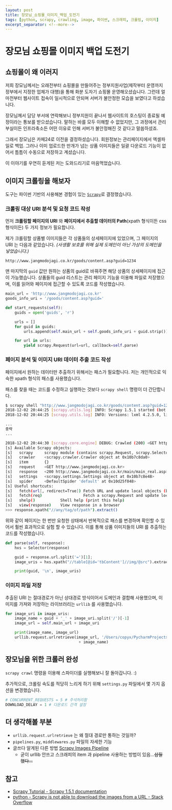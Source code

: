 ```yaml
---
layout: post
title: 장모님_쇼핑몰_이미지_백업_도전기
tags: [python, scrapy, crawling, image, 파이썬, 스크래피, 크롤링, 이미지]
excerpt_separator: <!--more-->
---
```


# 장모님 쇼핑몰 이미지 백업 도전기

## 쇼핑몰이 왜 이러지

저희 장모님께서는 오래전부터 쇼핑몰을 만들어주는 정부지원사업(제작부터 운영까지 정부에서 지정한 업체가 대행)을 통해 화분 도자기 쇼핑몰 운영해오셨습니다. 그런데 얼마전부터 웹사이트 접속이 일시적으로 안되며 서버가 불안정한 모습을 보였다고 하셨습니다.

장모님께서 담당 부서에 연락해보니 정부지원이 끝나서 웹사이트의 호스팅이 종료될 예정이라는 통보를 받으셨습니다. 말하는 바를 모두 이해할 수 없었지만, 그 과정에서 관리부실이든 인프라축소든 어떤 이유로 인해 서버가 불안정해진 것 같다고 말씀하셨죠.

그래서 장모님은 카페24로 이전을 결정하셨습니다. 회원정보는 관리페이지에서 엑셀파일로 백업. 그러나 이미 업로드한 만개가 넘는 상품 이미지들은 일괄 다운로드 기능이 없어서 틈틈이 수동으로 저장하고 계셨습니다.

이 이야기를 우연히 듣게된 저는 도와드리기로 마음먹었습니다.

## 이미지 크롤링을 해보자

도구는 파이썬 기반의 사용해본 경험이 있는 [`Scrapy`](https://scrapy.org/)로 결정했습니다.

### 크롤링 대상 URI 분석 및 요청 코드 작성

먼저 **크롤링할 페이지의 URI** 와 **페이지에서 추출할 데이터의 Path**(xpath 형식이든 css 형식이든) 두 가지 정보가 필요합니다.

제가 크롤링할 상품별 이미지들은 각 상품들의 상세페이지에 있었으며, 그 페이지의 URI 는 다음과 같았습니다. *(사생활 보호를 위해 실제 도메인이 아닌 가상의 도메인을 넣었습니다.)*

`http://www.jangmodojagi.co.kr/goods/content.asp?guid=1234`

맨 마지막의 `guid` 값만 원하는 상품의 guid로 바꿔주면 해당 상품의 상세페이지에 접근이 가능했습니다. 상품들의 guid 리스트는 관리 페이지 기능을 이용해 파일로 저장했으며, 이를 읽어와 페이지에 접근할 수 있도록 코드를 작성했습니다.

```python
main_url = 'http://www.jangmodojagi.co.kr'
goods_info_uri = '/goods/content.asp?guid='

def start_requests(self):
    guids = open('guids', 'r')

    urls = []
    for guid in guids:
        urls.append(self.main_url + self.goods_info_uri + guid.strip())

    for url in urls:
        yield scrapy.Request(url=url, callback=self.parse)
```

### 페이지 분석 및 이미지 URI 데이터 추출 코드 작성

페이지에서 원하는 데이터만 추출하기 위해서는 패스가 필요합니다. 저는 개인적으로 익숙한 xpath 형식의 패스를 사용했습니다.

패스를 찾을 때는 코드를 수정하고 실행하는 것보다 `scrapy shell` 명령이 더 간단합니다.

```bash
$ scrapy shell "http://www.jangmodojagi.co.kr/goods/content.asp?guid=1234"
2018-12-02 20:44:25 [scrapy.utils.log] INFO: Scrapy 1.5.1 started (bot: image_crawler)
2018-12-02 20:44:25 [scrapy.utils.log] INFO: Versions: lxml 4.2.5.0, libxml2 2.9.4, cssselect 1.0.3, parsel 1.5.0, w3lib 1.19.0, Twisted 18.7.0, Python 3.4.2 (default, Sep 12 2018, 11:34:10) - [GCC 4.2.1 Compatible Apple LLVM 9.1.0 (clang-902.0.39.2)], pyOpenSSL 18.0.0 (OpenSSL 1.1.0i  14 Aug 2018), cryptography 2.3.1, Platform Darwin-18.2.0-x86_64-i386-64bit

...
중략
...

2018-12-02 20:44:30 [scrapy.core.engine] DEBUG: Crawled (200) <GET http://www.jangmodojagi.co.kr/main/main_real.asp> (referer: None) ['partial']
[s] Available Scrapy objects:
[s]   scrapy     scrapy module (contains scrapy.Request, scrapy.Selector, etc)
[s]   crawler    <scrapy.crawler.Crawler object at 0x10b7c8da0>
[s]   item       {}
[s]   request    <GET http://www.jangmodojagi.co.kr>
[s]   response   <200 http://www.jangmodojagi.co.kr/main/main_real.asp>
[s]   settings   <scrapy.settings.Settings object at 0x10b7c8e48>
[s]   spider     <DefaultSpider 'default' at 0x10d25f048>
[s] Useful shortcuts:
[s]   fetch(url[, redirect=True]) Fetch URL and update local objects (by default, redirects are followed)
[s]   fetch(req)                  Fetch a scrapy.Request and update local objects 
[s]   shelp()           Shell help (print this help)
[s]   view(response)    View response in a browser
>>> response.xpath("//any/tag/of/path").extract()
```

위와 같이 페이지는 한 번만 요청한 상태에서 반복적으로 패스를 변경하며 확인할 수 있어서 훨씬 효과적으로 실험 할 수 있습니다. 이를 통해 상품 이미지들의 URI 를 추출하는 코드를 작성했습니다.

```python
def parse(self, response):
    hxs = Selector(response)

    guid = response.url.split('=')[1];
    image_uris = hxs.xpath("//table[@id='tbContent']//img/@src").extract()

    print(guid, '\n', image_uris)
```

### 이미지 파일 저장

추출된 URI 는 절대경로가 아닌 상대경로 방식이어서 도메인과 결합해 사용했으며, 이미지를 가져와 저장하는 라이브러리는 `urllib` 를 사용했습니다.

```python
for image_uri in image_uris:
    image_name = guid + '_' + image_uri.split('/')[-1]
    image_url = self.main_url + image_uri

    print(image_name, image_url)
    urllib.request.urlretrieve(image_url, '/Users/copyx/PycharmProjects/image_crawler/image_crawler/images/'
                                + image_name)
```

## 장모님을 위한 크롤러 완성

`scrapy crawl` 명령을 이용해 스파이더를 실행해보니 잘 돌아갑니다. :)

추가적으로, 크롤링 속도를 적당히 느리게 하기 위해 `settings.py` 파일에서 몇 가지 옵션을 변경했습니다.

```python
# CONCURRENT_REQUESTS = 5 # 주석처리함
DOWNLOAD_DELAY = 1 # 다운로드 간격 설정
```

## 더 생각해볼 부분

- `urllib.request.urlretrieve` 는 왜 절대 경로만 통하는 것일까?
- `pipelines.py`, `middlewares.py` 파일의 자세한 기능
- 글쓰다 알게된 다른 방법 [Scrapy Images Pipeline](https://doc.scrapy.org/en/latest/topics/media-pipeline.html#using-the-images-pipeline)
  - 굳이 urllib 안쓰고 스크래피의 item 과 pipeline 사용하는 방법이 있음...~~삽질했다...~~

## 참고

- [Scrapy Tutorial - Scrapy 1.5.1 documentation](https://docs.scrapy.org/en/latest/intro/tutorial.html)
- [python - Scrapy is not able to download the images from a URL - Stack Overflow](https://stackoverflow.com/questions/52566417/scrapy-is-not-able-to-download-the-images-from-a-url)